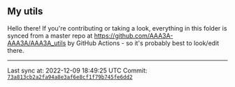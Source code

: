 ## My utils

Hello there! If you're contributing or taking a look, everything in this folder
is synced from a master repo at https://github.com/AAA3A-AAA3A/AAA3A_utils by GitHub Actions -
so it's probably best to look/edit there.

---

Last sync at: 2022-12-09 18:49:25 UTC
Commit: [`73a813cb2a2fa94a8e3af6e8cf1f79b745fe6dd2`](https://github.com/AAA3A-AAA3A/AAA3A_utils/commit/73a813cb2a2fa94a8e3af6e8cf1f79b745fe6dd2)

